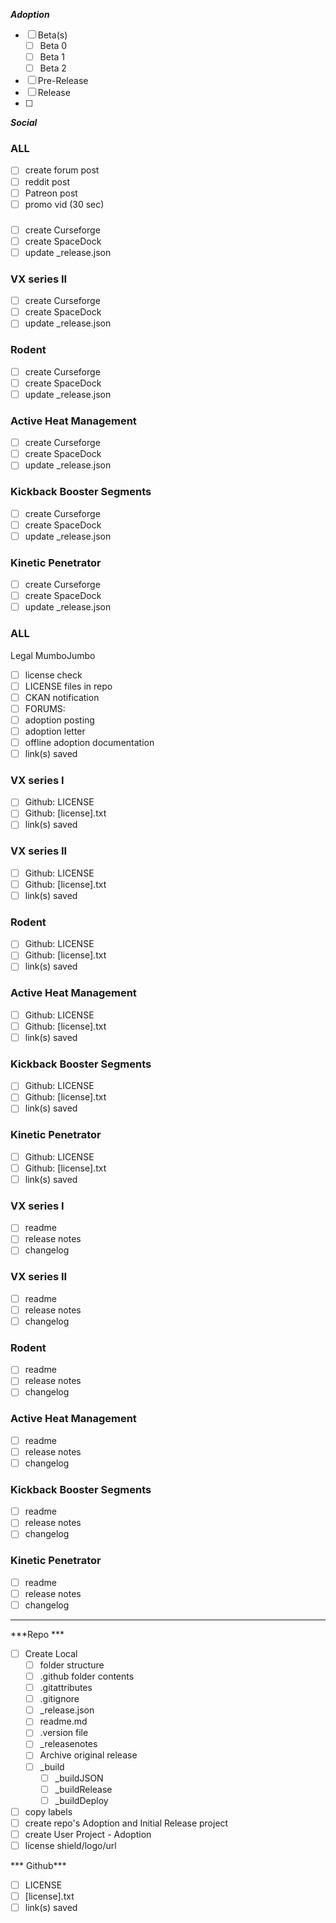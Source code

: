 ***Adoption***

- [ ] Beta(s)
  - [ ] Beta 0
  - [ ] Beta 1
  - [ ] Beta 2
- [ ] Pre-Release
- [ ] Release
- [ ] 

***Social***  

### ALL
- [ ]  create forum post
- [ ]  reddit post
- [ ]  Patreon post
- [ ]  promo vid (30 sec)

### 

- [ ]  create Curseforge
- [ ]  create SpaceDock
- [ ]  update _release.json
### VX series II
- [ ]  create Curseforge
- [ ]  create SpaceDock
- [ ]  update _release.json
### Rodent
- [ ]  create Curseforge
- [ ]  create SpaceDock
- [ ]  update _release.json
### Active Heat Management
- [ ]  create Curseforge
- [ ]  create SpaceDock
- [ ]  update _release.json
### Kickback Booster Segments
- [ ]  create Curseforge
- [ ]  create SpaceDock
- [ ]  update _release.json
### Kinetic Penetrator
- [ ]  create Curseforge
- [ ]  create SpaceDock
- [ ]  update _release.json

### ALL
Legal MumboJumbo
- [ ]  license check
- [ ] LICENSE files in repo
- [ ]  CKAN notification
- [ ]  FORUMS:
  - [ ]  adoption posting
  - [ ]  adoption letter
- [ ]  offline adoption documentation
- [ ]  link(s) saved

### VX series I
- [ ]  Github: LICENSE
- [ ]  Github: [license].txt
- [ ]  link(s) saved
### VX series II
- [ ]  Github: LICENSE
- [ ]  Github: [license].txt
- [ ]  link(s) saved
### Rodent
- [ ]  Github: LICENSE
- [ ]  Github: [license].txt
- [ ]  link(s) saved
### Active Heat Management
- [ ]  Github: LICENSE
- [ ]  Github: [license].txt
- [ ]  link(s) saved
### Kickback Booster Segments
- [ ]  Github: LICENSE
- [ ]  Github: [license].txt
- [ ]  link(s) saved
### Kinetic Penetrator
- [ ]  Github: LICENSE
- [ ]  Github: [license].txt
- [ ]  link(s) saved

### VX series I
- [ ]  readme
- [ ]  release notes
- [ ]  changelog
### VX series II
- [ ]  readme
- [ ]  release notes
- [ ]  changelog
### Rodent
- [ ]  readme
- [ ]  release notes
- [ ]  changelog
### Active Heat Management
- [ ]  readme
- [ ]  release notes
- [ ]  changelog
### Kickback Booster Segments
- [ ]  readme
- [ ]  release notes
- [ ]  changelog
### Kinetic Penetrator
- [ ]  readme
- [ ]  release notes
- [ ]  changelog

***

***Repo ***

- [ ] Create Local
  - [ ] folder structure
  - [ ] .github folder contents
  - [ ] .gitattributes
  - [ ] .gitignore
  - [ ] _release.json
  - [ ] readme.md
  - [ ] .version file
  - [ ] _releasenotes
  - [ ] Archive original release
  - [ ] _build
    - [ ] _buildJSON
    - [ ] _buildRelease
    - [ ] _buildDeploy
- [ ] copy labels
- [ ] create repo's Adoption and Initial Release project
- [ ] create User Project - Adoption
- [ ]  license shield/logo/url

*** Github***

- [ ]  LICENSE
- [ ]  [license].txt
- [ ]  link(s) saved

